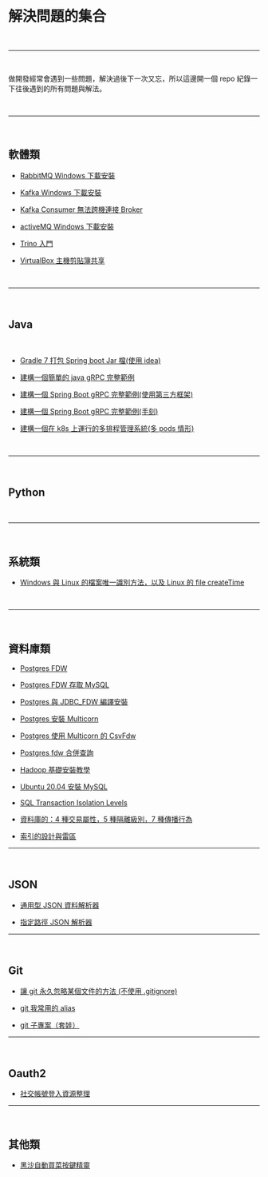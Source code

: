 # 解決問題的集合

<br>

---

<br>

做開發經常會遇到一些問題，解決過後下一次又忘，所以這邊開一個 repo 紀錄一下往後遇到的所有問題與解法。

<br>

---

<br>

## 軟體類

* [RabbitMQ Windows 下載安裝](software/rabbitMQ/rabbitMQ_安裝.md)

* [Kafka Windows 下載安裝](software/kafka/Kafka_windows_安裝.md)

* [Kafka Consumer 無法跨機連接 Broker](software/kafka/Kafka_Consumer_跨機連接_Broker.md)

* [activeMQ Windows 下載安裝](software/activeMQ/ActiveMQ_安裝.md)

* [Trino 入門](software/trino/basic/README.md)

* [VirtualBox 主機剪貼簿共享](software/virtualbox/shareNotebook/README.md)

<br>

---

<br>

## Java

<br>

* [Gradle 7 打包 Spring boot Jar 檔(使用 idea)](java/gradle/buildspringbootjar/README.md)

* [建構一個簡單的 java gRPC 完整範例](java/gRPC/grpc_node_1)

* [建構一個 Spring Boot gRPC 完整範例(使用第三方框架)](java/spring_gRPC/spring_grpc_demo)

* [建構一個 Spring Boot gRPC 完整範例(手刻)](java/spring_boot_grpc_hand_make)

* [建構一個在 k8s 上運行的多排程管理系統(多 pods 情形)](java/k8s/schedule_manager)

<br>

---

<br>

## Python

<br>

---

<br>

## 系統類

* [Windows 與 Linux 的檔案唯一識別方法，以及 Linux 的 file createTime](OS/windows&linuxFileID)

<br>

---

<br>

## 資料庫類

* [Postgres FDW](DB/postgres_fdw)

* [Postgres FDW 存取 MySQL](DB/mysql_fdw)

* [Postgres 與 JDBC_FDW 編譯安裝](DB/jdbc_fdw/README.md)

* [Postgres 安裝 Multicorn](DB/multicorn/install/README.md)

* [Postgres 使用 Multicorn 的 CsvFdw](DB/multicorn/CsvFdw/README.md)

* [Postgres fdw 合併查詢](DB/multicorn/FDW_inner_join/README.md)

* [Hadoop 基礎安裝教學](HDFS/install/README.md)

* [Ubuntu 20.04 安裝 MySQL](DB/MySQL_install/README.md)

* [SQL Transaction Isolation Levels](DB/transaction/README.md)

* [資料庫的：4 種交易屬性，5 種隔離級別，7 種傳播行為](DB/457/README.md)

* [索引的設計與雷區](DB/index/README.md)

---

<br>

## JSON

* [通用型 JSON 資料解析器](json/genericJsonParser/README.md)

* [指定路徑 JSON 解析器](json/targetPathJsonParser/README.md)

---

<br>

## Git

* [讓 git 永久忽略某個文件的方法 (不使用 .gitignore)](git/assume-unchanged/README.md)

* [git 我常用的 alias](git/alias/README.md)

* [git 子專案（套娃）](git/submodule/README.md)

---

<br>

## Oauth2

* [社交帳號登入資源整理](oauth2/social_account_doc/README.md)

---

<br>

## 其他類

* [黑沙自動買菜按鍵精靈](others/autoKeys)





